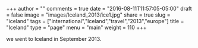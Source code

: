 +++
author = ""
comments = true
date = "2016-08-11T11:57:05-05:00"
draft = false
image = "images/Iceland_2013/ice1.jpg"
share = true
slug = "iceland"
tags = ["international","Iceland","travel","2013","europe"]
title = "Iceland"
type = "page"
menu = "main"
weight = 110
+++

we went to Iceland in September 2013.
